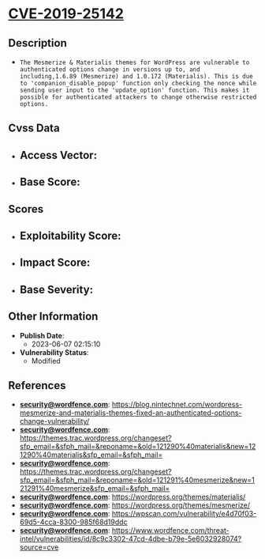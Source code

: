 
# [CVE-2019-25142](https://cve.mitre.org/cgi-bin/cvename.cgi?name=CVE-2019-25142)

## Description

- `The Mesmerize & Materialis themes for WordPress are vulnerable to authenticated options change in versions up to, and including,1.6.89 (Mesmerize) and 1.0.172 (Materialis). This is due to 'companion_disable_popup' function only checking the nonce while sending user input to the 'update_option' function. This makes it possible for authenticated attackers to change otherwise restricted options.`

## Cvss Data

- **Access Vector**:
  - 
- **Base Score**:
  - 

## Scores

- **Exploitability Score**:
  - 
- **Impact Score**:
  - 
- **Base Severity**:
  - 

## Other Information

- **Publish Date**:
  - 2023-06-07 02:15:10
- **Vulnerability Status**:
  - Modified

## References

- **security@wordfence.com**: https://blog.nintechnet.com/wordpress-mesmerize-and-materialis-themes-fixed-an-authenticated-options-change-vulnerability/
- **security@wordfence.com**: https://themes.trac.wordpress.org/changeset?sfp_email=&sfph_mail=&reponame=&old=121290%40materialis&new=121290%40materialis&sfp_email=&sfph_mail=
- **security@wordfence.com**: https://themes.trac.wordpress.org/changeset?sfp_email=&sfph_mail=&reponame=&old=121291%40mesmerize&new=121291%40mesmerize&sfp_email=&sfph_mail=
- **security@wordfence.com**: https://wordpress.org/themes/materialis/
- **security@wordfence.com**: https://wordpress.org/themes/mesmerize/
- **security@wordfence.com**: https://wpscan.com/vulnerability/e4d70f03-69d5-4cca-8300-985f68d19ddc
- **security@wordfence.com**: https://www.wordfence.com/threat-intel/vulnerabilities/id/8c9c3302-47cd-4dbe-b79e-5e6032928074?source=cve
